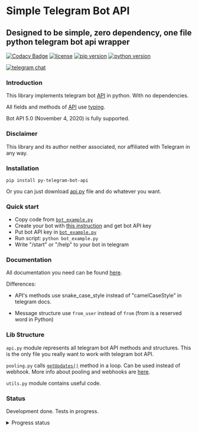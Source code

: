 # Simple Telegram Bot API

## Designed to be simple, zero dependency, one file python telegram bot api wrapper

[![Codacy Badge](https://api.codacy.com/project/badge/Grade/6d8bcaad92474d448d74fd8c7a8a39a4)](https://app.codacy.com/gh/Angel777d/py-telegram-bot-api?utm_source=github.com&utm_medium=referral&utm_content=Angel777d/py-telegram-bot-api&utm_campaign=Badge_Grade)
[![license](https://img.shields.io/github/license/angel777d/py-telegram-bot-api?style=flat-square)](https://github.com/Angel777d/py-telegram-bot-api/blob/main/LICENSE)
[![pip version](https://img.shields.io/pypi/v/py-telegram-bot-api.svg?style=flat-square)](https://pypi.org/project/py-telegram-bot-api/)
[![python version](https://img.shields.io/badge/python-3.6+-blue.svg?style=flat-square)](https://pypi.org/project/py-telegram-bot-api/)

[![telegram chat](https://img.shields.io/badge/telegram-chat-blue.svg?style=flat-square&logo=telegram)](https://t.me/joinchat/H-ktOmOiJgFuR7ls)

### Introduction

This library implements telegram bot [API](https://core.telegram.org/bots/api)
in python. With no dependencies.

All fields and methods of
[API](https://core.telegram.org/bots/api)
use [typing](https://docs.python.org/3/library/typing.html).

Bot API 5.0 (November 4, 2020) is fully supported.

### Disclaimer
This library and its author neither associated, nor affiliated with Telegram in any way. 

### Installation

`pip install py-telegram-bot-api`

Or you can just download
[api.py](https://raw.githubusercontent.com/Angel777d/py-telegram-bot-api/main/telegram_bot_api/api.py)
file and do whatever you want.

### Quick start

*   Copy code from [`bot_example.py`](https://github.com/Angel777d/py-telegram-bot-api/blob/main/bot_example.py)
*   Create your bot with [this instruction](https://core.telegram.org/bots#3-how-do-i-create-a-bot) and get bot API key
*   Put bot API key in [`bot_example.py`](https://github.com/Angel777d/py-telegram-bot-api/blob/main/bot_example.py)
*   Run script: `python bot_example.py`
*   Write "/start" or "/help" to your bot in telegram

### Documentation

All documentation you need can be found [here](https://core.telegram.org/bots/api).

Differences:

*   API's methods use snake_case_style instead of "camelCaseStyle" in telegram docs.

*   Message structure use `from_user` instead of `from`
  (from is a reserved word in Python)

### Lib Structure

`api.py` module represents all telegram bot API methods and structures. This is the only file you really want to work
with telegram bot API.

`pooling.py`
calls [`getUpdates()`](https://core.telegram.org/bots/api#getupdates)
method in a loop. Can be used instead of webhook. More info about pooling and webhooks
are [here](https://core.telegram.org/bots/api#getting-updates).

`utils.py` module contains useful code.

### Status

Development done. Tests in progress.

<details>
  <summary>Progress status</summary>

*   All classes added
*   All methods added

  ---------------------

#### Tested methods

*   get_updates
*   set_webhook
*   delete_webhook
*   get_webhook_info
*   get_me
*   log_out
*   close
*   send_message
*   forward_message
*   copy_message
*   send_photo
*   send_audio
*   send_document
*   send_video
*   send_animation
*   send_voice
*   send_video_note
*   send_media_group
*   send_location
*   edit_message_live_location
*   stop_message_live_location

#### Not tested methods

*   send_venue
*   send_contact
*   send_poll
*   send_dice
*   send_chat_action
*   get_user_profile_photos
*   get_file
*   kick_chat_member
*   unban_chat_member
*   restrict_chat_member
*   promote_chat_member
*   set_chat_administrator_custom_title
*   set_chat_permissions
*   export_chat_invite_link
*   set_chat_photo
*   delete_chat_photo
*   set_chat_title
*   set_chat_description
*   pin_chat_message
*   unpin_chat_message
*   unpin_all_chat_messages
*   leave_chat
*   get_chat
*   get_chat_administrators
*   get_chat_members_count
*   get_chat_member
*   set_chat_sticker_set
*   delete_chat_sticker_set
*   answer_callback_query
*   set_my_commands
*   get_my_commands
*   edit_message_text
*   edit_message_caption
*   edit_message_media
*   edit_message_reply_markup
*   stop_poll
*   delete_message
*   send_sticker
*   get_sticker_set
*   upload_sticker_file
*   create_new_sticker_set
*   add_sticker_to_set
*   set_sticker_position_in_set
*   delete_sticker_from_set
*   set_sticker_set_thumb
*   answer_inline_query
*   send_invoice
*   answer_shipping_query
*   answer_pre_checkout_query
*   set_passport_data_errors
*   send_game
*   get_game_high_scores

  ---------------------

#### Known issues

*   No issues yet

</details>
